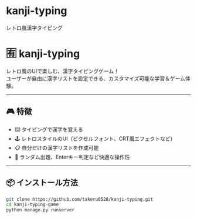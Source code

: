# kanji-typing
レトロ風漢字タイピング
# 🈶 kanji-typing

レトロ風のUIで楽しむ、漢字タイピングゲーム！  
ユーザーが自由に漢字リストを設定できる、カスタマイズ可能な学習＆ゲーム体験。

---

## 🎮 特徴

- ⌨️ タイピングで漢字を覚える
- 🕹️ レトロスタイルのUI（ピクセルフォント、CRT風エフェクトなど）
- 📋 自分だけの漢字リストを作成可能
- 🔀 ランダム出題、Enterキー判定など快適な操作性

---

## 📦 インストール方法

```bash
git clone https://github.com/takeru0528/kanji-typing.git
cd kanji-typing-game
python manage.py runserver
